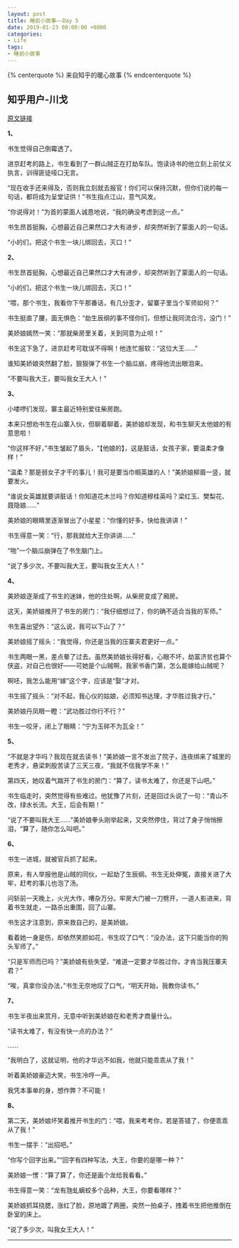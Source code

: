 ```yaml
---
layout: post
title: 睡前小故事——Day 5
date: 2019-01-23 00:00:00 +0800
categories:
- Life
tags: 
- 睡前小故事 
---
```


{% centerquote %} 来自知乎的暖心故事 {% endcenterquote %}

<!-- more -->

## 知乎用户-川戈
[原文链接](https://www.zhihu.com/question/59017055/answer/357749734)

**1、**

书生觉得自己倒霉透了。

进京赶考的路上，书生看到了一群山贼正在打劫车队。饱读诗书的他立刻上前仗义执言，训得匪徒哑口无言。

“现在收手还来得及，否则我立刻就去报官！你们可以保持沉默，但你们说的每一句话，都将成为呈堂证供！”书生指点江山，意气风发。

“你说得对！”为首的蒙面人诚恳地说，“我的确没考虑到这一点。”

书生昂首挺胸，心想最近自己果然口才大有进步，却突然听到了蒙面人的一句话。

“小的们，把这个书生一块儿绑回去，灭口！”

**2、**

书生昂首挺胸，心想最近自己果然口才大有进步，却突然听到了蒙面人的一句话。

“小的们，把这个书生一块儿绑回去，灭口！”

“喂，那个书生，我看你下午那番话，有几分歪才，留寨子里当个军师如何？”

书生挺直了腰，面无惧色：“劫生辰纲的事不怪你们，但想让我同流合污，没门！”

美娇娘嫣然一笑：“那就柴房里关着，关到同意为止呗！”

书生这下急了，进京赶考可耽误不得啊！他连忙服软：“这位大王……”

谁知美娇娘突然翻了脸，狠狠弹了书生一个脑瓜崩，疼得他流出眼泪来。

“不要叫我大王，要叫我女王大人！”

**3、**

小喽啰们发现，寨主最近特别爱往柴房跑。

本来只想劝书生在山寨入伙，但聊着聊着，美娇娘却发现，和书生聊天太他娘的有意思啦！

“你这样不好，”书生皱起了眉头，“【他娘的】，这是脏话，女孩子家，要温柔才像样！”

“温柔？那是弱女子才干的事儿！我可是要当巾帼英雄的人！”美娇娘柳眉一竖，就要发火。

“谁说女英雄就要讲脏话！你知道花木兰吗？你知道穆桂英吗？梁红玉、樊梨花、聂隐娘……”

美娇娘的眼睛里逐渐冒出了小星星：“你懂的好多，快给我讲讲！”

书生得意一笑：“行，那我就给大王你讲讲……”

“啪”一个脑瓜崩弹在了书生脑门上。

“说了多少次，不要叫我大王，要叫我女王大人！”

**4、**

美娇娘逐渐成了书生的迷妹，他的住处啊，从柴房变成了厢房。

这天，美娇娘推开了书生的房门：“我仔细想过了，你的确不适合当我的军师。”

书生喜出望外：“这么说，我可以下山了？”

美娇娘摇了摇头：“我觉得，你还是当我的压寨夫君更好一点。”

书生两眼一黑，差点晕了过去。虽然美娇娘长得好看，心眼不坏，劫富济贫也算个侠盗，对自己也很好——可她是个山贼啊，我家书香门第，怎么能嫁给山贼呢？

啊呸，我怎么能用“嫁”这个字，应该是“娶”才对。

书生摇了摇头：“对不起，我心仪的姑娘，必须知书达理，才华胜过我才行。”

美娇娘丹凤眼一瞪：“武功胜过你行不行？”

书生一咬牙，闭上了眼睛：“宁为玉碎不为瓦全！”

**5、**

“不就是才华吗？我现在就去读书！”美娇娘一言不发出了院子，连夜绑来了城里的老秀才，悬梁刺股苦读了三天三夜，“我就不信我学不来！”

第四天，她叹着气踹开了书生的房门：“算了，读书太难了，你还是下山吧。”

书生临走时，突然觉得有些难过。他犹豫了片刻，还是回过头说了一句：“青山不改，绿水长流。大王，后会有期！”

“说了不要叫我大王……”美娇娘拳头刚举起来，又突然停住，背过了身子悄悄擦泪，“算了，随你怎么叫吧。”

**6、**

书生一进城，就被官兵抓了起来。

原来，有人举报他是山贼的同伙，一起劫了生辰纲。书生无处伸冤，直接关进了大牢，赶考的事儿也泡了汤。

问斩前一天晚上，火光大作，嘈杂万分。牢房大门被一刀劈开，一道人影进来，背着书生就走，一路杀出重围，回了山寨。

书生这才注意到，原来救自己的，是美娇娘。

看着她一身是伤，却依然笑颜如花，书生叹了口气：“没办法，这下只能当你的狗头军师了。”

“只是军师而已吗？”美娇娘有些失望，“难道一定要才华胜过你，才肯当我压寨夫君？”

“唉，真拿你没办法，”书生无奈地叹了口气，“明天开始，我教你读书。”

**7、**

书生半夜出来赏月，无意中听到美娇娘在和老秀才商量什么。

“读书太难了，有没有快一点的办法？”

……

“我明白了，这就证明，他的才华远不如我，他就只能乖乖从了我！”

听着美娇娘豪迈大笑，书生冷哼一声。

我凭本事单的身，想作弊？不可能！

**8、**

第二天，美娇娘坏笑着推开书生的门：“喂，我来考考你，若是答错了，你便乖乖从了我！”

书生一摆手：“出招吧。”

“你写个回字出来。”“回字有四种写法，大王，你要的是哪一种？”

美娇娘一愣：“算了算了，你还是画个龙给我看看。”

书生得意一笑：“龙有虺虬螭蛟多个品种，大王，你要看哪样？”

美娇娘抓耳挠腮，涨红了脸，原地踱了两圈，突然一拍桌子，拽着书生把他推倒在卧室的床上。

“说了多少次，叫我女王大人！”

----------------------------------------------------------------------------
